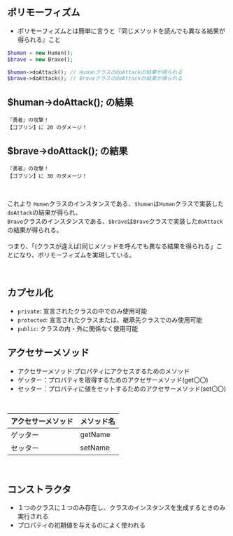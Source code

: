 ## ポリモーフィズム
- ポリモーフィズムとは簡単に言うと『同じメソッドを読んでも異なる結果が得られる』こと

```php
$human = new Human();
$brave = new Brave();

$human->doAttack(); // HumanクラスのdoAttackの結果が得られる
$brave->doAttack(); // BraveクラスのdoAttackの結果が得られる
```

$human->doAttack(); の結果
-----
```console
『勇者』の攻撃！
【ゴブリン】に 20 のダメージ！
```
  
  
$brave->doAttack(); の結果
-----
```console
『勇者』の攻撃！
【ゴブリン】に 30 のダメージ！
```
  
<br>

これより
`Human`クラスのインスタンスである、`$human`は`Human`クラスで実装した`doAttack`の結果が得られ、<br>
`Brave`クラスのインスタンスである、`$brave`は`Brave`クラスで実装した`doAttack`の結果が得られる。<br>
<br>
つまり、「(クラスが違えば)同じメソッドを呼んでも異なる結果を得られる」ことになり、ポリモーフィズムを実現している。

<br>

## カプセル化
- `private`: 宣言されたクラスの中でのみ使用可能
- `protected`: 宣言されたクラスまたは、継承先クラスでのみ使用可能
- `public`: クラスの内・外に関係なく使用可能

## アクセサーメソッド
- アクセサーメソッド:プロパティにアクセスするためのメソッド
- ゲッター：プロパティを取得するためのアクセサーメソッド(get〇〇)
- セッター：プロパティに値をセットするためのアクセサーメソッド(set〇〇)

<br>

| アクセサーメソッド | メソッド名 |
| ------------------ | :--------- |
| ゲッター           | getName    |
| セッター           | setName    |

<br>

## コンストラクタ
- １つのクラスに１つのみ存在し、クラスのインスタンスを生成するときのみ実行される
- プロパティの初期値を与えるのによく使われる